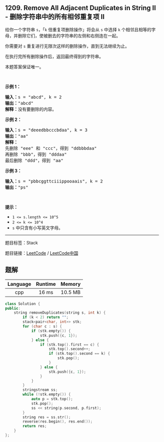 ## 1209. Remove All Adjacent Duplicates in String II - 删除字符串中的所有相邻重复项 II

<!--If you want to use the English description, use `question.content` instead-->

<p>给你一个字符串&nbsp;<code>s</code>，「<code>k</code> 倍重复项删除操作」将会从 <code>s</code>&nbsp;中选择&nbsp;<code>k</code>&nbsp;个相邻且相等的字母，并删除它们，使被删去的字符串的左侧和右侧连在一起。</p>

<p>你需要对&nbsp;<code>s</code>&nbsp;重复进行无限次这样的删除操作，直到无法继续为止。</p>

<p>在执行完所有删除操作后，返回最终得到的字符串。</p>

<p>本题答案保证唯一。</p>

<p>&nbsp;</p>

<p><strong>示例 1：</strong></p>

<pre><strong>输入：</strong>s = &quot;abcd&quot;, k = 2
<strong>输出：</strong>&quot;abcd&quot;
<strong>解释：</strong>没有要删除的内容。</pre>

<p><strong>示例 2：</strong></p>

<pre><strong>输入：</strong>s = &quot;deeedbbcccbdaa&quot;, k = 3
<strong>输出：</strong>&quot;aa&quot;
<strong>解释： 
</strong>先删除 &quot;eee&quot; 和 &quot;ccc&quot;，得到 &quot;ddbbbdaa&quot;
再删除 &quot;bbb&quot;，得到 &quot;dddaa&quot;
最后删除 &quot;ddd&quot;，得到 &quot;aa&quot;</pre>

<p><strong>示例 3：</strong></p>

<pre><strong>输入：</strong>s = &quot;pbbcggttciiippooaais&quot;, k = 2
<strong>输出：</strong>&quot;ps&quot;
</pre>

<p>&nbsp;</p>

<p><strong>提示：</strong></p>

<ul>
	<li><code>1 &lt;= s.length &lt;= 10^5</code></li>
	<li><code>2 &lt;= k &lt;= 10^4</code></li>
	<li><code>s</code>&nbsp;中只含有小写英文字母。</li>
</ul>



-----

题目标签：Stack

题目链接：[LeetCode](https://leetcode.com/problems/remove-all-adjacent-duplicates-in-string-ii/description/)  /  [LeetCode中国](https://leetcode-cn.com/problems/remove-all-adjacent-duplicates-in-string-ii/description/)

## 题解



| Language | Runtime | Memory |
|:---:|:---:|:---:|
| cpp  | 16  ms | 10.5 MB |

```cpp
class Solution {
public:
    string removeDuplicates(string s, int k) {
        if (k < 2) return "";
        stack<pair<char, int>> stk;
        for (char c : s) {
            if (stk.empty()) {
                stk.push({c, 1});
            } else {
                if (stk.top().first == c) {
                    stk.top().second++;
                    if (stk.top().second == k) {
                        stk.pop();
                    }
                } else {
                    stk.push({c, 1});
                }
            }
        }
        stringstream ss;
        while (!stk.empty()) {
            auto p = stk.top();
            stk.pop();
            ss << string(p.second, p.first);
        }
        string res = ss.str();
        reverse(res.begin(), res.end());
        return res;
    }
};
```
